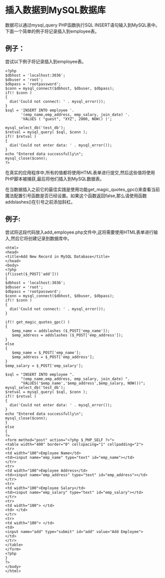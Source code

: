 
# 插入数据到MySQL数据库

 
数据可以通过mysql_query PHP函数执行SQL INSERT语句输入到MySQL表中。下面一个简单的例子将记录插入到employee表。
## 例子：

尝试以下例子将记录插入到employee表。

	<?php
	$dbhost = 'localhost:3036';
	$dbuser = 'root';
	$dbpass = 'rootpassword';
	$conn = mysql_connect($dbhost, $dbuser, $dbpass);
	if(! $conn )
	{
	  die('Could not connect: ' . mysql_error());
	}
	$sql = 'INSERT INTO employee '.
	       '(emp_name,emp_address, emp_salary, join_date) '.
	       'VALUES ( "guest", "XYZ", 2000, NOW() )';
	
	mysql_select_db('test_db');
	$retval = mysql_query( $sql, $conn );
	if(! $retval )
	{
	  die('Could not enter data: ' . mysql_error());
	}
	echo "Entered data successfully\n";
	mysql_close($conn);
	?>

在真实的应用程序中,所有的值都将使用HTML表单进行提交,然后这些值将使用PHP脚本被捕获,最后将他们插入到MySQL数据表。

在当数据插入之前它的最佳实践是使用功能get_magic_quotes_gpc()来查看当前魔法配置引号函数是否已经设置。如果这个函数返回false,那么请使用函数addslashes()在引号之前添加斜杠。

## 例子:
尝试将这段代码放入add_employee.php文件中,这将需要使用HTML表单进行输入,然后它将创建记录到数据库中。

	<html>
	<head>
	<title>Add New Record in MySQL Database</title>
	</head>
	<body>
	<?php
	if(isset($_POST['add']))
	{
	$dbhost = 'localhost:3036';
	$dbuser = 'root';
	$dbpass = 'rootpassword';
	$conn = mysql_connect($dbhost, $dbuser, $dbpass);
	if(! $conn )
	{
	  die('Could not connect: ' . mysql_error());
	}
	
	if(! get_magic_quotes_gpc() )
	{
	   $emp_name = addslashes ($_POST['emp_name']);
	   $emp_address = addslashes ($_POST['emp_address']);
	}
	else
	{
	   $emp_name = $_POST['emp_name'];
	   $emp_address = $_POST['emp_address'];
	}
	$emp_salary = $_POST['emp_salary'];
	
	$sql = "INSERT INTO employee ".
	       "(emp_name,emp_address, emp_salary, join_date) ".
	       "VALUES('$emp_name','$emp_address',$emp_salary, NOW())";
	mysql_select_db('test_db');
	$retval = mysql_query( $sql, $conn );
	if(! $retval )
	{
	  die('Could not enter data: ' . mysql_error());
	}
	echo "Entered data successfully\n";
	mysql_close($conn);
	}
	else
	{
	?>
	<form method="post" action="<?php $_PHP_SELF ?>">
	<table width="400" border="0" cellspacing="1" cellpadding="2">
	<tr>
	<td width="100">Employee Name</td>
	<td><input name="emp_name" type="text" id="emp_name"></td>
	</tr>
	<tr>
	<td width="100">Employee Address</td>
	<td><input name="emp_address" type="text" id="emp_address"></td>
	</tr>
	<tr>
	<td width="100">Employee Salary</td>
	<td><input name="emp_salary" type="text" id="emp_salary"></td>
	</tr>
	<tr>
	<td width="100"> </td>
	<td> </td>
	</tr>
	<tr>
	<td width="100"> </td>
	<td>
	<input name="add" type="submit" id="add" value="Add Employee">
	</td>
	</tr>
	</table>
	</form>
	<?php
	}
	?>
	</body>
	</html>
	
